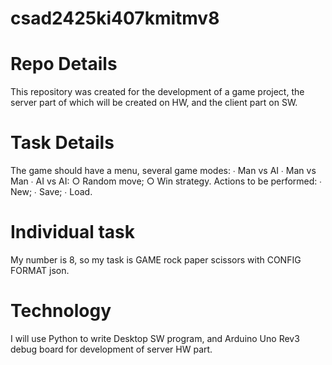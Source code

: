 # csad2425ki407kmitmv8
# Repo Details
This repository was created for the development of a game project, the server part of which will be created on HW, and the client part on SW.

# Task Details
The game should have a menu, several game modes: ∙ Man vs AI ∙ Man vs Man ∙ AI vs AI: ○ Random move; ○ Win strategy. Actions to be performed: ∙ New; ∙ Save; ∙ Load.

# Individual task
My number is 8, so my task is GAME rock paper scissors with CONFIG FORMAT json.

# Technology
I will use Python to write Desktop SW program, and Arduino Uno Rev3 debug board for development of server HW part.

